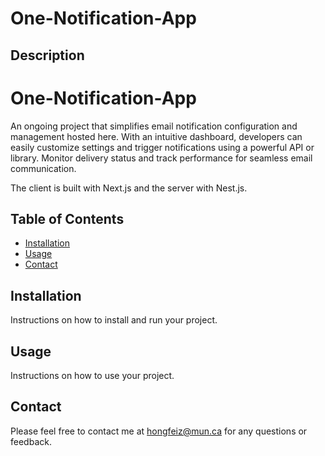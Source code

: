 # One-Notification-App

## Description

# One-Notification-App

An ongoing project that simplifies email notification configuration and management hosted here. With an intuitive dashboard, developers can easily customize settings and trigger notifications using a powerful API or library. Monitor delivery status and track performance for seamless email communication.

The client is built with Next.js and the server with Nest.js.


## Table of Contents

- [Installation](#installation)
- [Usage](#usage)
- [Contact](#contact)

## Installation

Instructions on how to install and run your project.

## Usage

Instructions on how to use your project.

## Contact

Please feel free to contact me at [hongfeiz@mun.ca](mailto:hongfeiz@mun.ca) for any questions or feedback.
